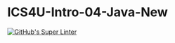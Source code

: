 # ICS4U-Intro-04-Java-New

[![GitHub's Super Linter](https://github.com/Felipe-Affonso047/ICS4U-Intro-04-Java-New/workflows/GitHub's%20Super%20Linter/badge.svg)](https://github.com/Felipe-Affonso047/ICS4U-Intro-04-Java-New/actions)        
